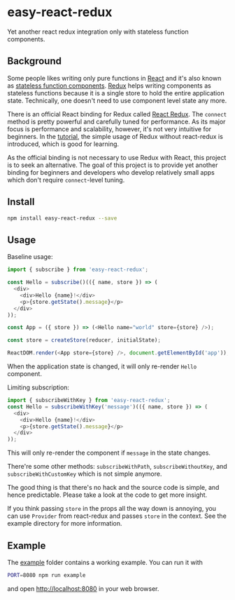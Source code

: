 easy-react-redux
================

Yet another react redux integration only with stateless function components.

Background
----------

Some people likes writing only pure functions in [React](https://facebook.github.io/react/) and it's also known as [stateless function components](https://facebook.github.io/react/docs/reusable-components.html#stateless-functions).
[Redux](https://github.com/reactjs/redux) helps writing components as stateless functions because it is a single store to hold the entire application state. Technically, one doesn't need to use component level state any more.

There is an official React binding for Redux called [React Redux](https://github.com/reactjs/react-redux). The `connect` method is pretty powerful and carefully tuned for performance. As its major focus is performance and scalability, however, it's not very intuitive for beginners. In the [tutorial](https://egghead.io/courses/getting-started-with-redux), the simple usage of Redux without react-redux is introduced, which is good for learning.

As the official binding is not necessary to use Redux with React, this project is to seek an alternative. The goal of this project is to provide yet another binding for beginners and developers who develop relatively small apps which don't require `connect`-level tuning.

Install
-------

```bash
npm install easy-react-redux --save
```

Usage
-----

Baseline usage:

```javascript
import { subscribe } from 'easy-react-redux';

const Hello = subscribe()(({ name, store }) => (
  <div>
    <div>Hello {name}!</div>
    <p>{store.getState().message}</p>
  </div>
));

const App = ({ store }) => (<Hello name="world" store={store} />);

const store = createStore(reducer, initialState);

ReactDOM.render(<App store={store} />, document.getElementById('app'));
```

When the application state is changed, it will only re-render `Hello` component.

Limiting subscription:

```javascript
import { subscribeWithKey } from 'easy-react-redux';
const Hello = subscribeWithKey('message')(({ name, store }) => (
  <div>
    <div>Hello {name}!</div>
    <p>{store.getState().message}</p>
  </div>
));
```

This will only re-render the component if `message` in the state changes.

There're some other methods: `subscribeWithPath`, `subscribeWithoutKey`, and `subscribeWithCustomKey` which is not simple anymore.

The good thing is that there's no hack and the source code is simple, and hence predictable. Please take a look at the code to get more insight.

If you think passing `store` in the props all the way down is annoying, you can use `Provider` from react-redux and passes `store` in the context. See the example directory for more information.

Example
-------

The [example](example) folder contains a working example.
You can run it with

```bash
PORT=8080 npm run example
```

and open <http://localhost:8080> in your web browser.
